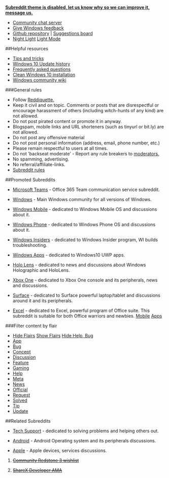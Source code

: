 [**Subreddit theme is disabled, let us know why so we can improve it, message us.**](https://www.reddit.com/message/compose?to=%2Fr%2Fwindows10&subject=Design%20feedback)

* [Community chat server](https://discord.gg/Microsoft#icon-chat)
* [Give Windows feedback](https://insider.windows.com/FeedbackHub/fb#icon-feedback "Opens Windows 10 feedback application")
* [Github repository](https://github.com/Jasius/Windows-theme#icon-feedback2) | [Suggestions board](https://github.com/Jasius/w10-refactor/projects/1)
* [Night Light](https://goo.gl/sj9EPd#icon-night) [Light Mode](https://www.reddit.com/r/Windows10#icon-day)

##Helpful resources
* [Tips and tricks](https://www.reddit.com/r/Windows10/wiki/tipsandtricks#iconz-tips)
* [Windows 10 Update history](http://aka.ms/w10updatehistory#iconz-updates)
* [Frequently asked questions](https://support.microsoft.com/en-us/help/12435/windows-10-upgrade-faq#iconz-faq "Read before installing!")  
* [Clean Windows 10 installation](https://www.microsoft.com/en-us/software-download/windows10#iconz-install)
* [Windows community wiki](https://www.reddit.com/r/Windows10/wiki/index#iconz-wiki)

###General rules  
* Follow [Reddiquette.](http://www.reddit.com/wiki/reddiquette)
* Keep it civil and on topic. Comments or posts that are disrespectful or encourage harassment of others (including witch-hunts of any kind) are not allowed.  
* Do not post pirated content or promote it in anyway.
* Blogspam, mobile links and URL shorteners (such as tinyurl or bit.ly) are not allowed.  
* Do not post any offensive material  
* Do not post personal information (address, email, phone number, etc.)  
* Please remain respectful to users at all times.  
* Do not 'backseat moderate' - Report any rule breakers to [moderators.](https://goo.gl/Qy8xCb)  
* No spamming, advertising.
* No referral/affiliate-links.  
* [Subreddit rules](https://goo.gl/T28P7x#icon-more)



##Promoted Subreddits  

* [Microsoft Teams](/r/MicrosoftTeams/) - Office 365 Team communication service subreddit.

* [Windows](/r/Windows) - Main Windows community for all versions of Windows.

* [Windows Mobile](/r/WindowsMobile) - dedicated to Windows Mobile OS and discussions about it.

* [Windows Phone](/r/Windowsphone) - dedicated to Windows Phone OS and discussions about it.

* [Windows Insiders](/r/WindowsInsiders) - dedicated to Windows Insider program,  WI builds troubleshooting.

* [Windows Apps](/r/Windowsapps) - dedicated to Windows10 UWP apps.

* [Holo Lens](/r/hololens/) -  dedicated to news and discussions about Windows Holographic and HoloLens.

* [Xbox One](/r/XboxOne) - dedicated to Xbox One console and its peripherals, news and discussions.

* [Surface](/r/Surface) - dedicated to Surface powerful laptop/tablet and discussions around it and its peripherals.

* [Excel](/r/Excel) - dedicated to Excel, powerful program of Office suite. This subreddit is suitable for both Office warriors and newbies.  [Mobile](/r/WindowsMobile#2) [Apps](/r/WindowsApps#2)

###Filter content by flair
*  [Hide Flairs](https://nf.reddit.com/r/windows10#butt) [Show Flairs](https://www.reddit.com/r/Windows10#butt) [Hide Help, Bug](https://nh.reddit.com/r/windows10#butt)
*  [App](https://www.reddit.com/r/Windows10/search?q=flair%3Aapp&restrict_sr=on&sort=new&t=all#square-app)
*  [Bug](https://www.reddit.com/r/Windows10/search?q=flair%3Abug&restrict_sr=on&sort=new&t=all#square-bug)
*  [Concept](https://www.reddit.com/r/Windows10/search?q=flair%3Aconcept&restrict_sr=on&sort=new&t=all#square-concept)
*  [Discussion](https://www.reddit.com/r/Windows10/search?q=flair%3Adiscussion&restrict_sr=on&sort=new&t=all#square-discussion)
*  [Feature](https://www.reddit.com/r/Windows10/search?q=flair%3Afeature&restrict_sr=on&sort=new&t=all#square-feature)
*  [Gaming](https://www.reddit.com/r/Windows10/search?q=flair%3Agaming&restrict_sr=on&sort=new&t=all#square-gaming)
*  [Help](https://www.reddit.com/r/Windows10/search?q=flair%3Ahelp&restrict_sr=on&sort=new&t=all#square-help)
*  [Meta](https://www.reddit.com/r/Windows10/search?q=flair%3Ameta&restrict_sr=on&sort=new&t=all#square-meta)
*  [News](https://www.reddit.com/r/Windows10/search?q=flair%3Anews&restrict_sr=on&sort=new&t=all#square-news)
*  [Official](https://www.reddit.com/r/Windows10/search?q=flair%3Aofficial&restrict_sr=on&sort=new&t=all#square-official)
*  [Request](https://www.reddit.com/r/Windows10/search?q=flair%3Arequest&restrict_sr=on&sort=new&t=all#square-official#square-request)
*  [Solved](https://www.reddit.com/r/Windows10/search?q=flair%3Asolved&sort=new&restrict_sr=on#square-solved)
*  [Tip](https://www.reddit.com/r/Windows10/search?q=flair%3Atip&restrict_sr=on&sort=new&t=all#square-official#square-tip)
*  [Update](https://www.reddit.com/r/Windows10/search?q=flair%3Aupdate&restrict_sr=on&sort=new&t=all#square-official#square-update)

##Related Subreddits

* [Tech Support](/r/TechSupport) - dedicated to solving problems and helping others out.

* [Android](/r/Android) - Android Operating system and its peripherals discussions.

* [Apple](/r/Apple) - Apple devices, services discussions.

[](#/RES_SR_Config/NightModeCompatible)


1. [~~Community Redstone 3 wishlist~~](https://redd.it/5y989k#sticky)

2. [~~ShareX Developer AMA~~](https://redd.it/5yxzlw#stickyg)
